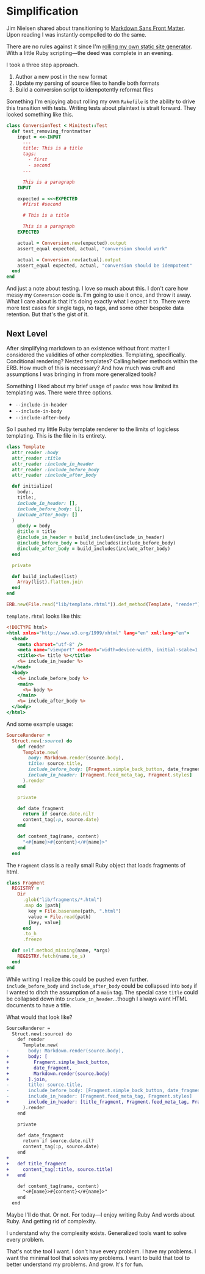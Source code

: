 <!--data 2022-08-14 #ruby -->

# Simplification

Jim Nielsen shared about transitioning to [Markdown Sans Front Matter](https://blog.jim-nielsen.com/2022/markdown-sans-front-matter/).
Upon reading I was instantly compelled to do the same.

There are no rules against it since I'm [rolling my own static site generator](https://www.danott.co/2022/bring-your-own-static-site-generator/).
With a little Ruby scripting—the deed was complete in an evening.

I took a three step approach.

1. Author a new post in the new format
2. Update my parsing of source files to handle both formats
3. Build a conversion script to idempotently reformat files

Something I'm enjoying about rolling my own `Rakefile` is the ability to drive this transition with tests.
Writing tests about plaintext is strait forward.
They looked something like this.

```ruby
class ConversionTest < Minitest::Test
  def test_removing_frontmatter
    input = <<~INPUT
      ---
      title: This is a title
      tags:
        - first
        - second
      ---

      This is a paragraph
    INPUT

    expected = <<~EXPECTED
      #first #second

      # This is a title

      This is a paragraph
    EXPECTED

    actual = Conversion.new(expected).output
    assert_equal expected, actual, "conversion should work"

    actual = Conversion.new(actual).output
    assert_equal expected, actual, "conversion should be idempotent"
  end
end
```

And just a note about testing.
I love so much about this.
I don't care how messy my `Conversion` code is. 
I'm going to use it once, and throw it away.
What I care about is that it's doing exactly what I expect it to.
There were more test cases for single tags, no tags, and some other bespoke data retention.
But that's the gist of it.

## Next Level

After simplifying markdown to an existence without front matter I considered the validities of other complexities.
Templating, specifically.
Conditional rendering?
Nested templates?
Calling helper methods within the ERB.
How much of this is necessary?
And how much was cruft and assumptions I was bringing in from more generalized tools?

Something I liked about my brief usage of `pandoc` was how limited its templating was.
There were three options.

- `--include-in-header`
- `--include-in-body`
- `--include-after-body`

So I pushed my little Ruby template renderer to the limits of logicless templating.
This is the file in its entirety.

```ruby
class Template
  attr_reader :body
  attr_reader :title
  attr_reader :include_in_header
  attr_reader :include_before_body
  attr_reader :include_after_body

  def initialize(
    body:,
    title:,
    include_in_header: [],
    include_before_body: [],
    include_after_body: []
  )
    @body = body
    @title = title
    @include_in_header = build_includes(include_in_header)
    @include_before_body = build_includes(include_before_body)
    @include_after_body = build_includes(include_after_body)
  end

  private

  def build_includes(list)
    Array(list).flatten.join
  end
end

ERB.new(File.read("lib/template.rhtml")).def_method(Template, "render")
```

`template.rhtml` looks like this:

```rhtml
<!DOCTYPE html>
<html xmlns="http://www.w3.org/1999/xhtml" lang="en" xml:lang="en">
  <head>
    <meta charset="utf-8" />
    <meta name="viewport" content="width=device-width, initial-scale=1.0" />
    <title><%= title %></title>
    <%= include_in_header %>
  </head>
  <body>
    <%= include_before_body %>
    <main>
      <%= body %>
    </main>
    <%= include_after_body %>
  </body>
</html>
```

And some example usage:

```ruby
SourceRenderer =
  Struct.new(:source) do
    def render
      Template.new(
        body: Markdown.render(source.body),
        title: source.title,
        include_before_body: [Fragment.simple_back_button, date_fragment],
        include_in_header: [Fragment.feed_meta_tag, Fragment.styles]
      ).render
    end

    private

    def date_fragment
      return if source.date.nil?
      content_tag(:p, source.date)
    end

    def content_tag(name, content)
      "<#{name}>#{content}</#{name}>"
    end
  end
```

The `Fragment` class is a really small Ruby object that loads fragments of html.

```ruby
class Fragment
  REGISTRY =
    Dir
      .glob("lib/fragments/*.html")
      .map do |path|
        key = File.basename(path, ".html")
        value = File.read(path)
        [key, value]
      end
      .to_h
      .freeze

  def self.method_missing(name, *args)
    REGISTRY.fetch(name.to_s)
  end
end
```

While writing I realize this could be pushed even further.
`include_before_body` and `include_after_body` could be collapsed into `body` if I wanted to ditch the assumption of a `main` tag.
The special case `title` could be collapsed down into `include_in_header`...though I always want HTML documents to have a title.

What would that look like?

```diff
SourceRenderer =
  Struct.new(:source) do
    def render
      Template.new(
-       body: Markdown.render(source.body),
+       body: [
+         Fragment.simple_back_button, 
+         date_fragment,
+         Markdown.render(source.body)
+       ].join,
-       title: source.title,
-       include_before_body: [Fragment.simple_back_button, date_fragment],
-       include_in_header: [Fragment.feed_meta_tag, Fragment.styles]
+       include_in_header: [title_fragment, Fragment.feed_meta_tag, Fragment.styles]
      ).render
    end

    private

    def date_fragment
      return if source.date.nil?
      content_tag(:p, source.date)
    end
+
+   def title_fragment
+     content_tag(:title, source.title)
+   end

    def content_tag(name, content)
      "<#{name}>#{content}</#{name}>"
    end
  end
```

Maybe I'll do that.
Or not.
For today—I enjoy writing Ruby
And words about Ruby.
And getting rid of complexity.

I understand why the complexity exists.
Generalized tools want to solve every problem.

That's not the tool I want.
I don't have every problem.
I have my problems.
I want the minimal tool that solves my problems.
I want to build that tool to better understand my problems.
And grow.
It's for fun.